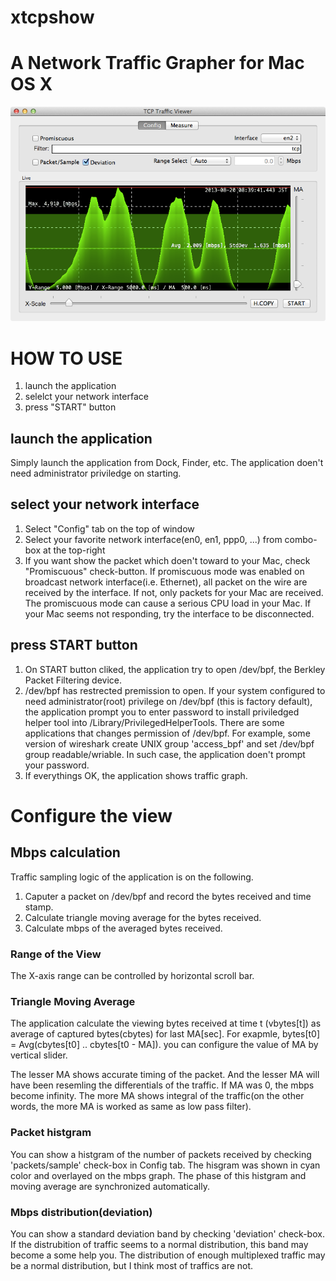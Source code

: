 xtcpshow
========

# A Network Traffic Grapher for Mac OS X

![ScreenShot](./xtcpshow_screen.png)

# HOW TO USE
1. launch the application
2. selelct your network interface
2. press "START" button

## launch the application

Simply launch the application from Dock, Finder, etc. The application doen't need administrator priviledge on starting.

## select your network interface

1. Select "Config" tab on the top of window
2. Select your favorite network interface(en0, en1, ppp0, ...) from combo-box at the top-right
3. If you want show the packet which doen't toward to your Mac, check "Promiscuous" check-button. If promiscuous mode was enabled on broadcast network interface(i.e. Ethernet), all packet on the wire are received by the interface. If not, only packets for your Mac are received. The promiscuous mode can cause a serious CPU load in your Mac. If your Mac seems not responding, try the interface to be disconnected.

## press START button

1. On START button cliked, the application try to open /dev/bpf, the Berkley Packet Filtering device.
2. /dev/bpf has restrected premission to open. If your system configured to need administrator(root) privilege on /dev/bpf (this is factory default), the application prompt you to enter password to install priviledged helper tool into /Library/PrivilegedHelperTools. There are some applications that changes permission of /dev/bpf. For example, some version of wireshark create UNIX group 'access_bpf' and set /dev/bpf group readable/wriable. In such case, the application doen't prompt your password.
3. If everythings OK, the application shows traffic graph.

# Configure the view

## Mbps calculation

Traffic sampling logic of the application is on the following.

1. Caputer a packet on /dev/bpf and record the bytes received and time stamp.
2. Calculate triangle moving average for the bytes received.
3. Calculate mbps of the averaged bytes received.

### Range of the View

The X-axis range can be controlled by horizontal scroll bar.

### Triangle Moving Average

The application calculate the viewing bytes received at time t (vbytes[t]) as average of captured bytes(cbytes) for last MA[sec]. For exapmle, bytes[t0] = Avg(cbytes[t0] .. cbytes[t0 - MA]). you can configure the value of MA by vertical slider.

The lesser MA shows accurate timing of the packet. And the lesser MA will have been resemling the differentials of the traffic. If MA was 0, the mbps become infinity. The more MA shows integral of the traffic(on the other words, the more MA is worked as same as low pass filter).

### Packet histgram

You can show a histgram of the number of packets received by checking 'packets/sample' check-box in Config tab. The hisgram was shown in cyan color and overlayed on the mbps graph. The phase of this histgram and moving average are synchronized automatically.

### Mbps distribution(deviation)

You can show a standard deviation band by checking 'deviation' check-box. If the distrubition of traffic seems to a normal distribution, this band may become a some help you. The distribution of enough multiplexed traffic may be a normal distribution, but I think most of traffics are not.
